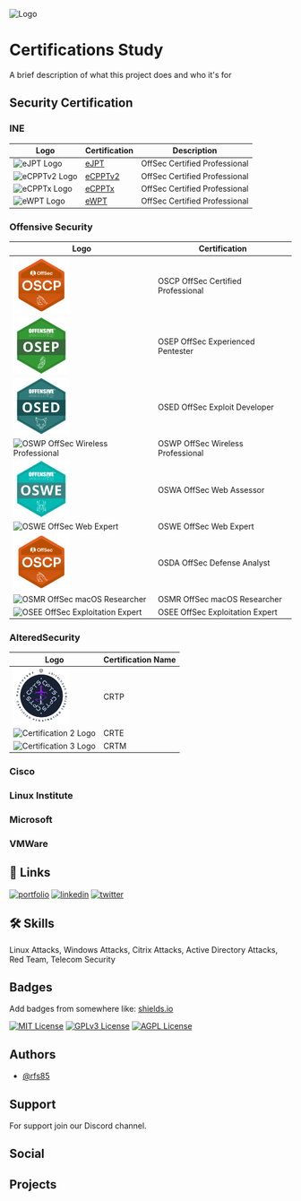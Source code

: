 
![Logo](https://dev-to-uploads.s3.amazonaws.com/uploads/articles/th5xamgrr6se0x5ro4g6.png)


# Certifications Study

A brief description of what this project does and who it's for


## Security Certification



### INE
| Logo                                          | Certification                                 | Description                                                                                             |
|-----------------------------------------------|---------------------------------------------------------------------------------------------------------|------------------------------------------------|
| ![eJPT Logo](https://example.com/compTIA-security-plus-logo.png) | [eJPT](https://linktodocumentation) | OffSec Certified Professional |
| ![eCPPTv2 Logo](https://example.com/compTIA-security-plus-logo.png) | [eCPPTv2](https://linktodocumentation) | OffSec Certified Professional |
| ![eCPPTx Logo](https://example.com/compTIA-security-plus-logo.png) | [eCPPTx](https://linktodocumentation) | OffSec Certified Professional |
| ![eWPT Logo](https://example.com/compTIA-security-plus-logo.png) | [eWPT](https://linktodocumentation) | OffSec Certified Professional |



### Offensive Security
| Logo                                 | Certification                                                                                             |
|-----------------------------------------------|---------------------------------------------------------------------------------------------------------|
| <img src="/images/logos/OSCP.png" alt="OSCP OffSec Certified Professional" width="100" height="100"> | OSCP OffSec Certified Professional | 
| <img src="/images/logos/OSEP.png" alt="OSEP OffSec Experienced Pentester" width="100" height="100">| OSEP OffSec Experienced Pentester | ![OSEP Logo](./images/logos/OSEP.png) |
| <img src="/images/logos/OSED.png" alt="OSED OffSec Exploit Developer" width="100" height="100">| OSED OffSec Exploit Developer| ![OSED Logo](./images/logos/OSED.png) |
| <img src="/images/logos/OSWP.png" alt="OSWP OffSec Wireless Professional" width="100" height="100">| OSWP OffSec Wireless Professional | ![OSWP Logo](./images/logos/OSWP.png) |
| <img src="/images/logos/OSWE.png" alt="OSWA OffSec Web Assessor" width="100" height="100">| OSWA OffSec Web Assessor | ![OSWA Logo](./images/logos/OSWA.png) |
| <img src="/images/logos/OSDA.png" alt="OSWE OffSec Web Expert" width="100" height="100">| OSWE OffSec Web Expert | ![OSWE Logo](./images/logos/OSWE.png) |
| <img src="/images/logos/OSCP.png" alt="OSDA OffSec Defense Analyst" width="100" height="100">| OSDA OffSec Defense Analyst | ![OSDA Logo](./images/logos/OSDA.png) |
| <img src="/images/logos/OSMR.png" alt="OSMR OffSec macOS Researcher" width="100" height="100">| OSMR OffSec macOS Researcher | ![OSMR Logo](./images/logos/OSMR.png) |
| <img src="/images/logos/OSEE.png" alt="OSEE OffSec Exploitation Expert" width="100" height="100">| OSEE OffSec Exploitation Expert | ![OSEE Logo](./images/logos/OSEE.png) |

### AlteredSecurity

| Logo | Certification Name |
| --- | --- |
| <img src="/images/logos/CPTS.png" alt="Certification 1 Logo" width="100" height="100"> | CRTP |
| <img src="https://example.com/cert2-logo.png" alt="Certification 2 Logo" width="100" height="100"> | CRTE |
| <img src="https://example.com/cert3-logo.png" alt="Certification 3 Logo" width="100" height="100"> | CRTM |


### Cisco


### Linux Institute


### Microsoft


### VMWare

## 🔗 Links
[![portfolio](https://img.shields.io/badge/my_portfolio-000?style=for-the-badge&logo=ko-fi&logoColor=white)](https://katherineoelsner.com/)
[![linkedin](https://img.shields.io/badge/linkedin-0A66C2?style=for-the-badge&logo=linkedin&logoColor=white)]([https://www.linkedin.com/](https://www.linkedin.com/in/ruben-silva85/))
[![twitter](https://img.shields.io/badge/twitter-1DA1F2?style=for-the-badge&logo=twitter&logoColor=white)](https://twitter.com/)


## 🛠 Skills
Linux Attacks, Windows Attacks, Citrix Attacks, Active Directory Attacks, Red Team, Telecom Security


## Badges

Add badges from somewhere like: [shields.io](https://shields.io/)

[![MIT License](https://img.shields.io/badge/License-MIT-green.svg)](https://choosealicense.com/licenses/mit/)
[![GPLv3 License](https://img.shields.io/badge/License-GPL%20v3-yellow.svg)](https://opensource.org/licenses/)
[![AGPL License](https://img.shields.io/badge/license-AGPL-blue.svg)](http://www.gnu.org/licenses/agpl-3.0)


## Authors

- [@rfs85](https://www.github.com/rfs85)


## Support

For support join our Discord channel.

## Social
## Projects
